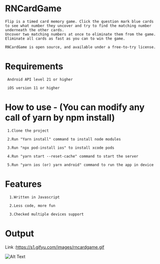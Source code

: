 # RNCardGame

    Flip is a timed card memory game. Click the question mark blue cards to see what number they uncover and try to find the matching number underneath the other cards. 
    Uncover two matching numbers at once to eliminate them from the game. Eliminate all cards as fast as you can to win the game.
    
    RNCardGame is open source, and available under a free-to-try license. 
    
   # Requirements
   
     Android API level 21 or higher
     
     iOS version 11 or higher
     
   # How to use - (You can modify any call of yarn by npm install)
   
     1.Clone the project
     
     2.Run "Yarn install" command to install node modules
     
     3.Run "npx pod-install ios" to install xcode pods
     
     4.Run "yarn start --reset-cache" command to start the server
     
     5.Run "yarn ios (or) yarn android" command to run the app in device
     
   # Features 
   
      1.Written in Javascript
      
      2.Less code, more fun
      
      3.Checked multiple devices support 
     
   # Output 

   Link :https://s1.gifyu.com/images/rncardgame.gif
   
   ![Alt Text](https://s1.gifyu.com/images/rncardgame.gif)

   

    
    
    
